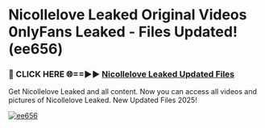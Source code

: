 # Nicollelove Leaked Original Videos 0nlyFans Leaked - Files Updated! (ee656)

<h3>🔴 CLICK HERE 🌐==►► <a href="https://tinyurl.com/ehrbuxhb" rel="nofollow">Nicollelove Leaked Updated Files</a></h3>

Get Nicollelove Leaked and all content. Now you can access all videos and pictures of Nicollelove Leaked. New Updated Files 2025!

[![ee656](https://i.imgur.com/lVYEuWS.gif)](https://tinyurl.com/ehrbuxhb)
